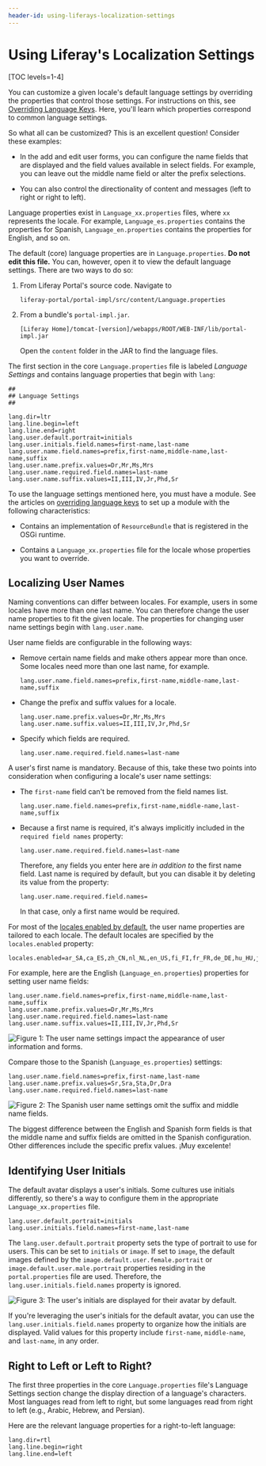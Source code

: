 ```yaml
---
header-id: using-liferays-localization-settings
---
```


# Using Liferay's Localization Settings

[TOC levels=1-4]

You can customize a given locale's default language settings by overriding the 
properties that control those settings. For instructions on this, see 
[Overriding Language Keys](/docs/7-2/customization/-/knowledge_base/c/overriding-language-keys). 
Here, you'll learn which properties correspond to common language settings. 

So what all can be customized? This is an excellent question! Consider these 
examples: 

-   In the add and edit user forms, you can configure the name fields that are 
    displayed and the field values available in select fields. For example, you 
    can leave out the middle name field or alter the prefix selections. 

-   You can also control the directionality of content and messages (left to 
    right or right to left). 

Language properties exist in `Language_xx.properties` files, where `xx` 
represents the locale. For example, `Language_es.properties` contains the 
properties for Spanish, `Language_en.properties` contains the properties for 
English, and so on. 

The default (core) language properties are in `Language.properties`. 
**Do not edit this file.** You can, however, open it to view the default 
language settings. There are two ways to do so: 

1.  From Liferay Portal's source code. Navigate to 

        liferay-portal/portal-impl/src/content/Language.properties

2.  From a bundle's `portal-impl.jar`.

        [Liferay Home]/tomcat-[version]/webapps/ROOT/WEB-INF/lib/portal-impl.jar

    Open the `content` folder in the JAR to find the language files. 

The first section in the core `Language.properties` file is labeled *Language 
Settings* and contains language properties that begin with `lang`: 

```properties
##
## Language Settings
##

lang.dir=ltr
lang.line.begin=left
lang.line.end=right
lang.user.default.portrait=initials
lang.user.initials.field.names=first-name,last-name
lang.user.name.field.names=prefix,first-name,middle-name,last-name,suffix
lang.user.name.prefix.values=Dr,Mr,Ms,Mrs
lang.user.name.required.field.names=last-name
lang.user.name.suffix.values=II,III,IV,Jr,Phd,Sr
```

To use the language settings mentioned here, you must have a module. See the 
articles on 
[overriding language keys](/docs/7-2/customization/-/knowledge_base/c/overriding-language-keys)
to set up a module with the following characteristics: 

-   Contains an implementation of `ResourceBundle` that is registered in the 
    OSGi runtime. 

-   Contains a `Language_xx.properties` file for the locale whose properties you 
    want to override. 

## Localizing User Names

Naming conventions can differ between locales. For example, users in some 
locales have more than one last name. You can therefore change the user name 
properties to fit the given locale. The properties for changing user name 
settings begin with `lang.user.name`. 

User name fields are configurable in the following ways: 

-   Remove certain name fields and make others appear more than once. Some 
    locales need more than one last name, for example. 

    ```properties
    lang.user.name.field.names=prefix,first-name,middle-name,last-name,suffix
    ```

-   Change the prefix and suffix values for a locale.

    ```properties
    lang.user.name.prefix.values=Dr,Mr,Ms,Mrs
    lang.user.name.suffix.values=II,III,IV,Jr,Phd,Sr
    ```

-   Specify which fields are required.

    ```properties
    lang.user.name.required.field.names=last-name
    ```

A user's first name is mandatory. Because of this, take these two points into 
consideration when configuring a locale's user name settings: 

-   The `first-name` field can't be removed from the field names list.

    ```properties
    lang.user.name.field.names=prefix,first-name,middle-name,last-name,suffix
    ```

-   Because a first name is required, it's always implicitly included in the
    `required field names` property: 

    ```properties
    lang.user.name.required.field.names=last-name
    ```

    Therefore, any fields you enter here are *in addition to* the first name 
    field. Last name is required by default, but you can disable it by deleting 
    its value from the property: 

    ```properties
    lang.user.name.required.field.names=
    ```

    In that case, only a first name would be required.

For most of the 
[locales enabled by default](@platform-ref@/7.2-latest/propertiesdoc/portal.properties.html#Languages%20and%20Time%20Zones), 
the user name properties are tailored to each locale. The default locales are 
specified by the `locales.enabled` property: 

```properties
locales.enabled=ar_SA,ca_ES,zh_CN,nl_NL,en_US,fi_FI,fr_FR,de_DE,hu_HU,ja_JP,pt_BR,es_ES,sv_SE
```

For example, here are the English (`Language_en.properties`) properties for 
setting user name fields: 

```properties
lang.user.name.field.names=prefix,first-name,middle-name,last-name,suffix
lang.user.name.prefix.values=Dr,Mr,Ms,Mrs
lang.user.name.required.field.names=last-name
lang.user.name.suffix.values=II,III,IV,Jr,Phd,Sr
```

![Figure 1: The user name settings impact the appearance of user information and forms.](../../images/english-user-name-fields.png)

Compare those to the Spanish (`Language_es.properties`) settings:

```properties
lang.user.name.field.names=prefix,first-name,last-name
lang.user.name.prefix.values=Sr,Sra,Sta,Dr,Dra
lang.user.name.required.field.names=last-name
```

![Figure 2: The Spanish user name settings omit the suffix and middle name fields.](../../images/spanish-user-name-fields.png)

The biggest difference between the English and Spanish form fields is that the 
middle name and suffix fields are omitted in the Spanish configuration. Other 
differences include the specific prefix values. ¡Muy excelente! 

## Identifying User Initials

The default avatar displays a user's initials. Some cultures use initials
differently, so there's a way to configure them in the appropriate 
`Language_xx.properties` file.

```properties
lang.user.default.portrait=initials
lang.user.initials.field.names=first-name,last-name
```

The `lang.user.default.portrait` property sets the type of portrait to use for
users. This can be set to `initials` or `image`. If set to `image`, the default
images defined by the `image.default.user.female.portrait` or
`image.default.user.male.portrait` properties residing in the
`portal.properties` file are used. Therefore, the
`lang.user.initials.field.names` property is ignored.

![Figure 3: The user's initials are displayed for their avatar by default.](../../images/initials-avatar.png)

If you're leveraging the user's initials for the default avatar, you can use the 
`lang.user.initials.field.names` property to organize how the initials are 
displayed. Valid values for this property include `first-name`, `middle-name`, 
and `last-name`, in any order. 

## Right to Left or Left to Right?

The first three properties in the core `Language.properties` file's Language 
Settings section change the display direction of a language's characters. Most 
languages read from left to right, but some languages read from right to left 
(e.g., Arabic, Hebrew, and Persian). 

Here are the relevant language properties for a right-to-left language: 

```properties
lang.dir=rtl
lang.line.begin=right
lang.line.end=left
```

